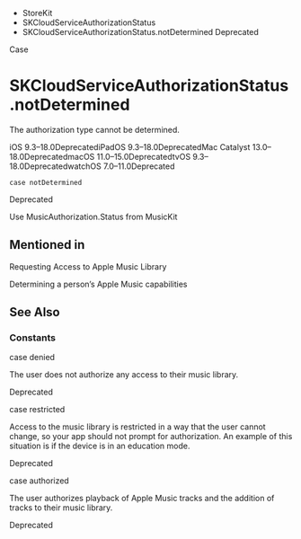 

- StoreKit
- SKCloudServiceAuthorizationStatus
-  SKCloudServiceAuthorizationStatus.notDetermined Deprecated

Case

# SKCloudServiceAuthorizationStatus.notDetermined

The authorization type cannot be determined.

iOS 9.3–18.0DeprecatediPadOS 9.3–18.0DeprecatedMac Catalyst 13.0–18.0DeprecatedmacOS 11.0–15.0DeprecatedtvOS 9.3–18.0DeprecatedwatchOS 7.0–11.0Deprecated

``` source
case notDetermined
```

Deprecated

Use MusicAuthorization.Status from MusicKit

## Mentioned in 

Requesting Access to Apple Music Library

Determining a person’s Apple Music capabilities

## See Also

### Constants

case denied

The user does not authorize any access to their music library.

Deprecated

case restricted

Access to the music library is restricted in a way that the user cannot change, so your app should not prompt for authorization. An example of this situation is if the device is in an education mode.

Deprecated

case authorized

The user authorizes playback of Apple Music tracks and the addition of tracks to their music library.

Deprecated

